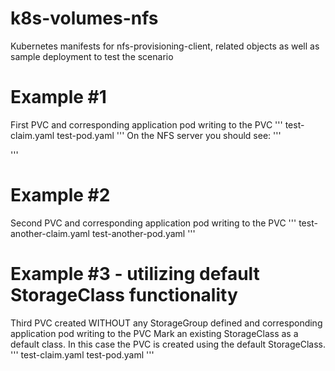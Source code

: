 # k8s-volumes-nfs
Kubernetes manifests for nfs-provisioning-client, related objects as well as sample deployment to test the scenario

# Example #1

First PVC and corresponding application pod writing to the PVC
'''
test-claim.yaml
test-pod.yaml
'''
On the NFS server you should see:
'''

'''
# Example #2

Second PVC and corresponding application pod writing to the PVC
'''
test-another-claim.yaml
test-another-pod.yaml
'''

# Example #3 - utilizing default StorageClass functionality 

Third PVC created WITHOUT any StorageGroup defined and corresponding application pod writing to the PVC
Mark an existing StorageClass as a default class. In this case the PVC is created using the default StorageClass.
'''
test-claim.yaml
test-pod.yaml
'''






